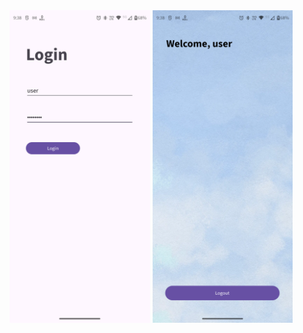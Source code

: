 <img src="../others/intent-1.png" alt="alt" style="height:500px;display:inline;">
<img src="../others/intent-2.png" alt="alt" style="height:500px;display:inline;">
